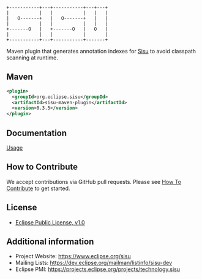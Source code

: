 ```
+-----------+---+-----------+---+---+
|           |   |           |   |   |
|   O-------+   |   O-------+   |   |
|           |   |           |   |   |
+-------O   |   +-------O   |   O   |
|           |   |           |       |
+-----------+---+-----------+-------+
```

Maven plugin that generates annotation indexes for [Sisu](https://github.com/eclipse/sisu.inject) to avoid classpath scanning at runtime.

## Maven

```xml
<plugin>
  <groupId>org.eclipse.sisu</groupId>
  <artifactId>sisu-maven-plugin</artifactId>
  <version>0.3.5</version>
</plugin>
```

## Documentation

[Usage](https://eclipse.github.io/sisu.mojos/)

## How to Contribute

We accept contributions via GitHub pull requests. Please see [How To Contribute](CONTRIBUTING.md) to get started.

## License

- [Eclipse Public License, v1.0](https://www.eclipse.org/legal/epl-v10.html)

## Additional information

* Project Website: https://www.eclipse.org/sisu
* Mailing Lists: https://dev.eclipse.org/mailman/listinfo/sisu-dev
* Eclipse PMI: https://projects.eclipse.org/projects/technology.sisu

